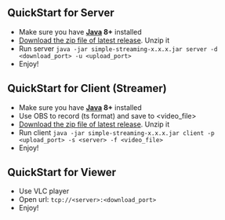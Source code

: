 ## QuickStart for Server
* Make sure you have **[Java](https://jdk.java.net/11/) 8+** installed
* [Download the zip file of latest release](https://github.com/Immueggpain/simple-streaming/releases). Unzip it
* Run server `java -jar simple-streaming-x.x.x.jar server -d <download_port> -u <upload_port>`
* Enjoy!

## QuickStart for Client (Streamer)
* Make sure you have **[Java](https://jdk.java.net/11/) 8+** installed
* Use OBS to record (ts format) and save to <video_file>
* [Download the zip file of latest release](https://github.com/Immueggpain/simple-streaming/releases). Unzip it
* Run client `java -jar simple-streaming-x.x.x.jar client -p <upload_port> -s <server> -f <video_file>`
* Enjoy!

## QuickStart for Viewer
* Use VLC player
* Open url: `tcp://<server>:<download_port>`
* Enjoy!
